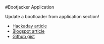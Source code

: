 #Bootjacker Application

Update a bootloader from application section!
- [Hackaday article](https://hackaday.com/2014/07/05/overwriting-a-protected-avr-bootloader/)
- [Blogspot article](https://oneweekwonder.blogspot.com/2014/07/bootjacker-amazing-avr-bootloader-hack.html)
- [Github gist](https://gist.github.com/Snial/2d516b6305165bf81415)